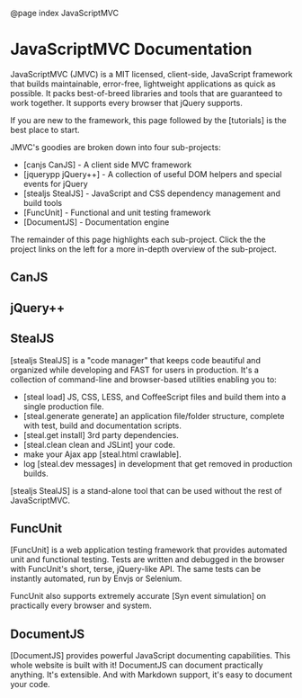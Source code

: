 @page index JavaScriptMVC

<div class="top">
	<div class="topCorner">
		<div class="right"></div>
		<div class="left"></div>
	</div>
	<div class="content">
	    <h1>JavaScriptMVC Documentation</h1>
	</div>
	<div class="bottomCorner">
		<div class="right"></div>
		<div class="left"></div>
	</div>	
</div>

JavaScriptMVC (JMVC) is a MIT licensed, client-side, JavaScript framework that
builds maintainable, error-free, lightweight
applications as quick as possible. It packs best-of-breed
libraries and tools that are guaranteed to work together.  It
supports every browser that jQuery supports.

If you are new to the framework, this page followed by 
the [tutorials] is the best place to start.

JMVC's goodies are broken down into four sub-projects:

  - [canjs CanJS] - A client side MVC framework
  - [jquerypp jQuery++] - A collection of useful DOM helpers and special events for jQuery
  - [stealjs StealJS] - JavaScript and CSS dependency management and build tools
  - [FuncUnit] - Functional and unit testing framework
  - [DocumentJS] - Documentation engine

The remainder of this page highlights each sub-project. Click
the the project links on the left for a more in-depth overview 
of the sub-project.

## CanJS

## jQuery++

## StealJS

[stealjs StealJS] is a "code manager" that keeps code beautiful and organized
while developing and FAST for users in production.  It's a collection of 
command-line and browser-based utilities enabling you to:

  - [steal load] JS, CSS, LESS, and CoffeeScript files and build them into a single production file.
  - [steal.generate generate] an application file/folder structure, complete with test, build and documentation scripts.
  - [steal.get install] 3rd party dependencies.
  - [steal.clean clean and JSLint] your code.
  - make your Ajax app [steal.html crawlable].
  - log [steal.dev messages] in development that get removed in production builds.

[stealjs StealJS] is a stand-alone tool that can be used without the rest of JavaScriptMVC.

## FuncUnit

[FuncUnit] is a web application testing framework that provides automated unit and 
functional testing.  Tests are written and debugged in the browser with
FuncUnit's short, terse, jQuery-like API.  The same tests can be instantly 
automated, run by Envjs or Selenium.  

FuncUnit also supports extremely accurate [Syn event simulation] on practically every browser and
system.

## DocumentJS

[DocumentJS] provides powerful JavaScript documenting 
capabilities.  This whole website is built with it! DocumentJS can document practically 
anything.  It's extensible.  And with Markdown support, it's easy to document your code.